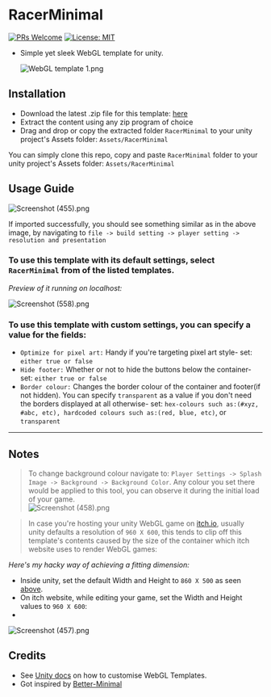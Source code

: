 # RacerMinimal
[![PRs Welcome](https://img.shields.io/badge/PRs-welcome-blue)](http://makeapullrequest.com) [![License: MIT](https://img.shields.io/badge/License-MIT-blue)](https://github.com/ebukaracer/ebukaracer/blob/ebukaracer-resources/LICENSE.md)

- Simple yet sleek WebGL template for unity.
	
	![WebGL template 1.png](https://github.com/ebukaracer/ebukaracer/blob/ebukaracer-resources/RacerMinimal-Images/WebGL%20template.png)


## Installation
- Download the latest .zip file for this template: [here](https://github.com/ebukaracer/RacerMinimal/releases)
- Extract the content using any zip program of choice
- Drag and drop or copy the extracted folder `RacerMinimal` to your unity project's Assets folder: `Assets/RacerMinimal`

You can simply clone this repo, copy and paste `RacerMinimal` folder to your unity project's Assets folder: `Assets/RacerMinimal`

## Usage Guide

![Screenshot (455).png](https://github.com/ebukaracer/ebukaracer/blob/ebukaracer-resources/RacerMinimal-Images/Screenshot%20(455).png)

If  imported successfully, you should see something similar as in the above image, by navigating to `file -> build setting -> player setting -> resolution and presentation`

### To use this template with its default settings, select `RacerMinimal` from of the listed templates.

*Preview of it running on localhost:*

  ![Screenshot (558).png](https://github.com/ebukaracer/ebukaracer/blob/ebukaracer-resources/RacerMinimal-Images/Screenshot%20(558).png)

### To use this template with custom settings, you can specify a value for the fields:
- `Optimize for pixel art:` Handy if you're targeting pixel art style- set: `either true or false`
- `Hide footer:` Whether or not to hide the buttons below the container- set: `either true or false`
- `Border colour:` Changes the border colour of the container and footer(if not hidden). You can specify `transparent` as a value if you don't need the borders displayed at all otherwise- set: `hex-colours such as:(#xyz, #abc, etc), hardcoded colours such as:(red, blue, etc)`,  or `transparent`

---

## Notes
> To change background colour navigate to: `Player Settings -> Splash Image -> Background -> Background Color`. Any colour you set there would be applied to this tool, you can observe it during the initial load of your game.  
   ![Screenshot (458).png](https://github.com/ebukaracer/ebukaracer/blob/ebukaracer-resources/RacerMinimal-Images/Screenshot%20(458).png)

> In case you're hosting your unity WebGL game on [itch.io](itch.io), usually unity defaults a resolution of `960 X 600`, this tends to clip off this template's contents caused by the size of the container which itch website uses to render WebGL games:

*Here's my hacky way of achieving a fitting dimension:*

- Inside unity, set the default Width and Height to `860 X 500`  as seen [above](https://github.com/ebukaracer/RacerMinimal?tab=readme-ov-file#usage-guide).
- On itch website, while editing your game, set the Width and Height values to `960 X 600`:
- 
![Screenshot (457).png](https://github.com/ebukaracer/ebukaracer/blob/ebukaracer-resources/RacerMinimal-Images/Screenshot%20(457).png)  

## Credits
- See [Unity docs](https://docs.unity3d.com/Manual/webgl-templates.html) on how to customise WebGL Templates.
- Got inspired by [Better-Minimal](https://seansleblanc.itch.io/better-minimal-webgl-template) 